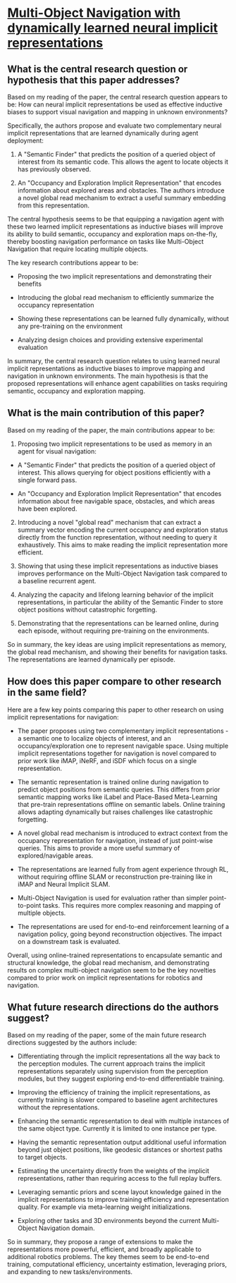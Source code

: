 # [Multi-Object Navigation with dynamically learned neural implicit   representations](https://arxiv.org/abs/2210.05129)

## What is the central research question or hypothesis that this paper addresses?

 Based on my reading of the paper, the central research question appears to be: How can neural implicit representations be used as effective inductive biases to support visual navigation and mapping in unknown environments? 

Specifically, the authors propose and evaluate two complementary neural implicit representations that are learned dynamically during agent deployment:

1) A "Semantic Finder" that predicts the position of a queried object of interest from its semantic code. This allows the agent to locate objects it has previously observed.

2) An "Occupancy and Exploration Implicit Representation" that encodes information about explored areas and obstacles. The authors introduce a novel global read mechanism to extract a useful summary embedding from this representation. 

The central hypothesis seems to be that equipping a navigation agent with these two learned implicit representations as inductive biases will improve its ability to build semantic, occupancy and exploration maps on-the-fly, thereby boosting navigation performance on tasks like Multi-Object Navigation that require locating multiple objects.

The key research contributions appear to be:

- Proposing the two implicit representations and demonstrating their benefits

- Introducing the global read mechanism to efficiently summarize the occupancy representation 

- Showing these representations can be learned fully dynamically, without any pre-training on the environment

- Analyzing design choices and providing extensive experimental evaluation

In summary, the central research question relates to using learned neural implicit representations as inductive biases to improve mapping and navigation in unknown environments. The main hypothesis is that the proposed representations will enhance agent capabilities on tasks requiring semantic, occupancy and exploration mapping.


## What is the main contribution of this paper?

 Based on my reading of the paper, the main contributions appear to be:

1. Proposing two implicit representations to be used as memory in an agent for visual navigation:

- A "Semantic Finder" that predicts the position of a queried object of interest. This allows querying for object positions efficiently with a single forward pass.

- An "Occupancy and Exploration Implicit Representation" that encodes information about free navigable space, obstacles, and which areas have been explored. 

2. Introducing a novel "global read" mechanism that can extract a summary vector encoding the current occupancy and exploration status directly from the function representation, without needing to query it exhaustively. This aims to make reading the implicit representation more efficient.

3. Showing that using these implicit representations as inductive biases improves performance on the Multi-Object Navigation task compared to a baseline recurrent agent.

4. Analyzing the capacity and lifelong learning behavior of the implicit representations, in particular the ability of the Semantic Finder to store object positions without catastrophic forgetting.

5. Demonstrating that the representations can be learned online, during each episode, without requiring pre-training on the environments.

So in summary, the key ideas are using implicit representations as memory, the global read mechanism, and showing their benefits for navigation tasks. The representations are learned dynamically per episode.


## How does this paper compare to other research in the same field?

 Here are a few key points comparing this paper to other research on using implicit representations for navigation:

- The paper proposes using two complementary implicit representations - a semantic one to localize objects of interest, and an occupancy/exploration one to represent navigable space. Using multiple implicit representations together for navigation is novel compared to prior work like iMAP, iNeRF, and iSDF which focus on a single representation. 

- The semantic representation is trained online during navigation to predict object positions from semantic queries. This differs from prior semantic mapping works like iLabel and Place-Based Meta-Learning that pre-train representations offline on semantic labels. Online training allows adapting dynamically but raises challenges like catastrophic forgetting.

- A novel global read mechanism is introduced to extract context from the occupancy representation for navigation, instead of just point-wise queries. This aims to provide a more useful summary of explored/navigable areas.

- The representations are learned fully from agent experience through RL, without requiring offline SLAM or reconstruction pre-training like in iMAP and Neural Implicit SLAM.

- Multi-Object Navigation is used for evaluation rather than simpler point-to-point tasks. This requires more complex reasoning and mapping of multiple objects.

- The representations are used for end-to-end reinforcement learning of a navigation policy, going beyond reconstruction objectives. The impact on a downstream task is evaluated.

Overall, using online-trained representations to encapsulate semantic and structural knowledge, the global read mechanism, and demonstrating results on complex multi-object navigation seem to be the key novelties compared to prior work on implicit representations for robotics and navigation.


## What future research directions do the authors suggest?

 Based on my reading of the paper, some of the main future research directions suggested by the authors include:

- Differentiating through the implicit representations all the way back to the perception modules. The current approach trains the implicit representations separately using supervision from the perception modules, but they suggest exploring end-to-end differentiable training.

- Improving the efficiency of training the implicit representations, as currently training is slower compared to baseline agent architectures without the representations.

- Enhancing the semantic representation to deal with multiple instances of the same object type. Currently it is limited to one instance per type.

- Having the semantic representation output additional useful information beyond just object positions, like geodesic distances or shortest paths to target objects.

- Estimating the uncertainty directly from the weights of the implicit representations, rather than requiring access to the full replay buffers.

- Leveraging semantic priors and scene layout knowledge gained in the implicit representations to improve training efficiency and representation quality. For example via meta-learning weight initializations.

- Exploring other tasks and 3D environments beyond the current Multi-Object Navigation domain.

So in summary, they propose a range of extensions to make the representations more powerful, efficient, and broadly applicable to additional robotics problems. The key themes seem to be end-to-end training, computational efficiency, uncertainty estimation, leveraging priors, and expanding to new tasks/environments.
